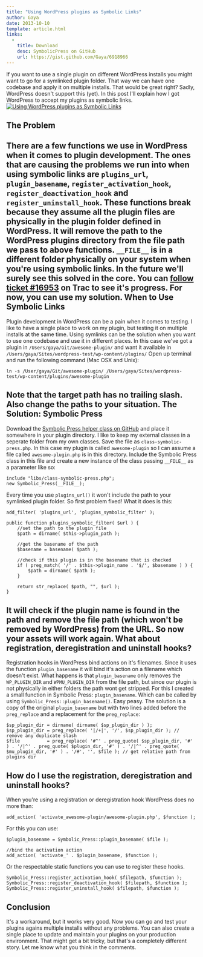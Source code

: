```yaml
---
title: "Using WordPress plugins as Symbolic Links"
author: Gaya
date: 2013-10-10
template: article.html
links:
  -
    title: Download
    desc: SymbolicPress on GitHub
    url: https://gist.github.com/Gaya/6918966
---
```

If you want to use a single plugin on different WordPress installs you might want to go for a symlinked plugin folder. That way we can have one codebase and apply it on multiple installs. That would be great right? Sadly, WordPress doesn't support this (yet). In this post I'll explain how I got WordPress to accept my plugins as symbolic links. [![Using WordPress plugins as Symbolic Links](/articles/using-wordpress-plugins-as-symbolic-links/using-wordpress-plugins-as-symbolic-links.jpg "Using WordPress plugins as Symbolic Links")](http://www.gayadesign.com/diy/using-wordpress-plugins-as-symbolic-links)<span id="more-1332"></span>

The Problem
-----------

 There are a few functions we use in WordPress when it comes to plugin development. The ones that are causing the problems we run into when using symbolic links are `plugins_url`, `plugin_basename`, `register_activation_hook`, `register_deactivation_hook` and `register_uninstall_hook`. These functions break because they assume all the plugin files are physically in the plugin folder defined in WordPress. It will remove the path to the WordPress plugins directory from the file path we pass to above functions. `__FILE__` is in a different folder physically on your system when you're using symbolic links. In the future we'll surely see this solved in the core. You can [follow ticket #16953](http://core.trac.wordpress.org/ticket/16953 "Ticket #16953 on WordPress Trac") on Trac to see it's progress. For now, you can use my solution. When to Use Symbolic Links
--------------------------

 Plugin development in WordPress can be a pain when it comes to testing. I like to have a single place to work on my plugin, but testing it on multiple installs at the same time. Using symlinks can be the solution when you want to use one codebase and use it in different places. In this case we've got a plugin in `/Users/gaya/Git/awesome-plugin/` and want it available in `/Users/gaya/Sites/wordpress-test/wp-content/plugins/` Open up terminal and run the following command (Mac OSX and Unix): 
```
ln -s /User/gaya/Git/awesome-plugin/ /Users/gaya/Sites/wordpress-test/wp-content/plugins/awesome-plugin
```
 Note that the target path has no trailing slash. Also change the paths to your situation. The Solution: Symbolic Press
----------------------------

 Download the [Symbolic Press helper class on GitHub](https://gist.github.com/Gaya/6918966 "Symbolic Press Class Gist on GitHub") and place it somewhere in your plugin directory. I like to keep my external classes in a seperate folder from my own classes. Save the file as `class-symbolic-press.php`. In this case my plugin is called `awesome-plugin` so I can assume a file called `awesome-plugin.php` is in this directory. Include the Symbolic Press class in this file and create a new instance of the class passing `__FILE__` as a parameter like so: 
```clike
include "libs/class-symbolic-press.php";
new Symbolic_Press(__FILE__);
```
 Every time you use `plugins_url()` it won't include the path to your symlinked plugin folder. So first problem fixed! What it does is this: 
```clike
add_filter( 'plugins_url', 'plugins_symbolic_filter' );

public function plugins_symbolic_filter( $url ) {
	//set the path to the plugin file
	$path = dirname( $this->plugin_path );

	//get the basename of the path
	$basename = basename( $path );

	//check if this plugin is in the basename that is checked
	if ( preg_match( '/' . $this->plugin_name . '$/', $basename ) ) {
		$path = dirname( $path );
	}

	return str_replace( $path, "", $url );
}
```
 It will check if the plugin name is found in the path and remove the file path (which won't be removed by WordPress) from the URL. So now your assets will work again. What about registration, deregistration and uninstall hooks?
------------------------------------------------------------

 Registration hooks in WordPress bind actions on it's filenames. Since it uses the function `plugin_basename` it will bind it's action on a filename which doesn't exist. What happens is that `plugin_basename` only removes the `WP_PLUGIN_DIR` and `WPMU_PLUGIN_DIR` from the file path, but since our plugin is not physically in either folders the path wont get stripped. For this I created a small function in Symbolic Press: `plugin_basename`. Which can be called by using `Symbolic_Press::plugin_basename()`. Easy peasy. The solution is a copy of the original `plugin_basename` but with two lines added before the `preg_replace` and a replacement for the `preg_replace`: 
```clike
$sp_plugin_dir = dirname( dirname( $sp_plugin_dir ) );
$sp_plugin_dir = preg_replace( '|/+|', '/', $sp_plugin_dir ); // remove any duplicate slash
$file          = preg_replace( '#^' . preg_quote( $sp_plugin_dir, '#' ) . '/|^' . preg_quote( $plugin_dir, '#' ) . '/|^' . preg_quote( $mu_plugin_dir, '#' ) . '/#', '', $file ); // get relative path from plugins dir
```
 How do I use the registration, deregistration and uninstall hooks?
------------------------------------------------------------------

 When you're using a registration or deregistration hook WordPress does no more than: 
```clike
add_action( 'activate_awesome-plugin/awesome-plugin.php', $function );
```
 For this you can use: 
```clike
$plugin_basename = Symbolic_Press::plugin_basename( $file );

//bind the activation action
add_action( 'activate_' . $plugin_basename, $function );
```
 Or the respectable static functions you can use to register these hooks. 
```clike
Symbolic_Press::register_activation_hook( $filepath, $function ); Symbolic_Press::register_deactivation_hook( $filepath, $function );
Symbolic_Press::register_uninstall_hook( $filepath, $function );
```
 Conclusion
----------

 It's a workaround, but it works very good. Now you can go and test your plugins agains multiple installs without any problems. You can also create a single place to update and maintain your plugins on your production environment. That might get a bit tricky, but that's a completely different story. Let me know what you think in the comments.